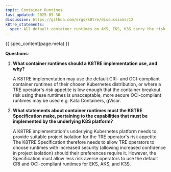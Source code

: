 ```yaml
---
topic: Container Runtimes
last_updated: 2025-05-30
discussion: https://github.com/orgs/k8tre/discussions/12
k8tre_statements:
  spec: All default container runtimes on AKS, EKS, K3S carry the risk of container breakout. For most TRE operators, this wouldn't be considered a significant risk. TRE operators who can not tolerate the risk of container breakouts should consider using a more secure lower level runtime such as Kata Containers or gVisor.
---
```


{{ spec_content(page.meta) }}

**Questions**: 

1. **What container runtimes should a K8TRE implementation use, and why?**

    A K8TRE implementation may use the default CRI- and OCI-compliant container runtimes of their chosen Kubernetes distribution, or where a TRE operator's risk appetite is low enough that the container breakout risk using these runtimes is unacceptable, more secure OCI-compliant runtimes may be used e.g. Kata Containers, gVisor.

2. **What statements about container runtimes must the K8TRE Specification make, pertaining to the capabilities that must be implemented by the underlying K8S platform?**

    A K8TRE implementation's underlying Kubernetes platform needs to provide suitable project isolation for the TRE operator's risk appetite. The K8TRE Specification therefore needs to allow TRE operators to choose runtimes with increased security (allowing increased confidence in project isolation) should their preferences require it. However, the Specification must allow less risk averse operators to use the default CRI and OCI-compliant runtimes for EKS, AKS, and K3S.
